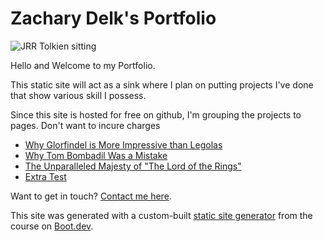 # Zachary Delk's Portfolio

![JRR Tolkien sitting](/images/tolkien.png)

Hello and Welcome to my Portfolio.

This static site will act as a sink where I plan on putting projects I've done that show various skill I possess.

Since this site is hosted for free on github, I'm grouping the projects to pages. Don't want to incure charges

<!-- <<<<<<< was_working -->
- [Why Glorfindel is More Impressive than Legolas](/blog/glorfindel)
- [Why Tom Bombadil Was a Mistake](/blog/tom)
- [The Unparalleled Majesty of "The Lord of the Rings"](/blog/majesty)
- [Extra Test](/blog/testpage)
<!-- ======= -->
<!-- ## Project Groups -->
<!-- >>>>>>> main -->
<!-- 
- [Sustainability and Energy Efficiancy](/blog/sustainandEE)
- [Robotic Programming](/blog/roboprogramming)
- [General Data Analysis](/blog/dataanalysis)
- [Misc.](/blog/misc) -->


Want to get in touch? [Contact me here](/contact).

This site was generated with a custom-built [static site generator](https://www.boot.dev/courses/build-static-site-generator-python) from the course on [Boot.dev](https://www.boot.dev).